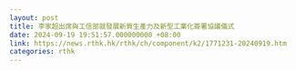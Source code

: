 ```yaml
---
layout: post
title: 李家超出席與工信部就發展新質生產力及新型工業化簽署協議儀式
date: 2024-09-19 19:51:57.000000000 +08:00
link: https://news.rthk.hk/rthk/ch/component/k2/1771231-20240919.htm
categories: rthk
---
```



